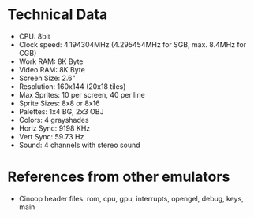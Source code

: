 # Technical Data
- CPU: 8bit
- Clock speed: 4.194304MHz (4.295454MHz for SGB, max. 8.4MHz for CGB)
- Work RAM: 8K Byte
- Video RAM: 8K Byte
- Screen Size: 2.6"
- Resolution: 160x144 (20x18 tiles)
- Max Sprites: 10 per screen, 40 per line
- Sprite Sizes: 8x8 or 8x16
- Palettes: 1x4 BG, 2x3 OBJ
- Colors: 4 grayshades
- Horiz Sync: 9198 KHz
- Vert Sync: 59.73 Hz
- Sound: 4 channels with stereo sound

# References from other emulators
- Cinoop header files: rom, cpu, gpu, interrupts, opengel, debug, keys, main